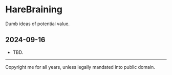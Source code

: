 # HareBraining

Dumb ideas of potential value.

## 2024-09-16

* TBD.

-------

Copyright me for all years, unless legally mandated into public domain.
